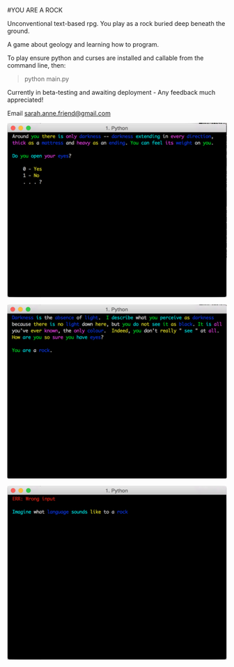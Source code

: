 #YOU ARE A ROCK

Unconventional text-based rpg. You play as a rock buried deep beneath the ground.

A game about geology and learning how to program.

To play ensure python and curses are installed and callable from the command line, then:

>python main.py

Currently in beta-testing and awaiting deployment - Any feedback much appreciated!

Email sarah.anne.friend@gmail.com

![Alt text](/screenshots/Screen%20Shot%202016-05-13%20at%209.07.13%20PM.png?raw=true "Opening Sequence")

![Alt text](/screenshots/Screen%20Shot%202016-05-13%20at%209.07.38%20PM.png?raw=true "Scene two")

![Alt text](/screenshots/Screen%20Shot%202016-05-13%20at%209.12.08%20PM.png?raw=true "Error message")